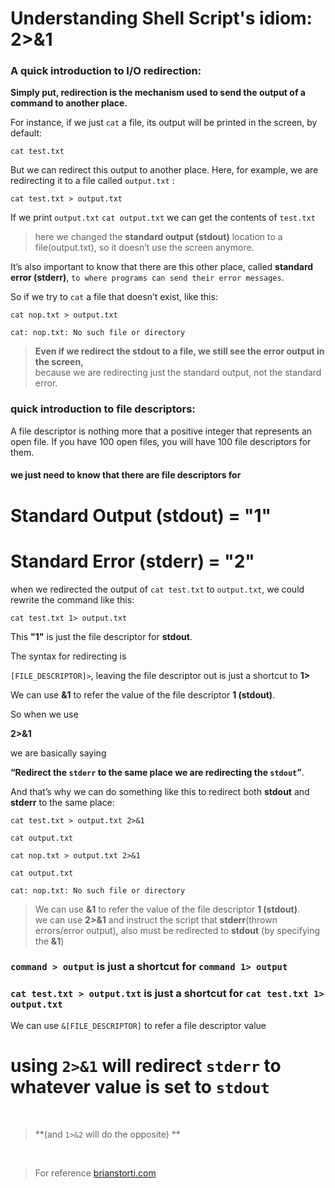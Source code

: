 # **Understanding Shell Script's idiom: 2>&1**

### A quick introduction to I/O redirection:

**Simply put, redirection is the mechanism used to send the output of a command to another place.**

 For instance, if we just `cat` a file, its output will be printed in the screen, by default:

`cat test.txt`

But we can redirect this output to another place. Here, for example, we are redirecting it to a file called `output.txt` :

`cat test.txt > output.txt`

If we print `output.txt` `cat output.txt` we can get the contents of `test.txt`

> here we changed the **standard output (stdout)** location to a file(output.txt), so it doesn’t use the screen anymore.

It’s also important to know that there are this other place, called **standard error (stderr)**, `to where programs can send their error messages`.

So if we try to `cat` a file that doesn’t exist, like this:


`cat nop.txt > output.txt`

`cat: nop.txt: No such file or directory`


> **Even if we redirect the stdout to a file, we still see the error output in the screen,**<br />
 because we are redirecting just the standard output, not the standard error.



### quick introduction to file descriptors:

A file descriptor is nothing more that a positive integer that represents an open file. If you have 100 open files, you will have 100 file descriptors for them.

#### **we just need to know that there are file descriptors for**     

# **Standard Output (stdout) = "1"**

# **Standard Error (stderr) = "2"**

when we redirected the output of `cat test.txt` to `output.txt`, we could rewrite the command like this:

`cat test.txt 1> output.txt`



This **"1"** is just the file descriptor for **stdout**.

 The syntax for redirecting is

  ``[FILE_DESCRIPTOR]>``, leaving the file descriptor out is just a shortcut to **1>**


  We can use **&1** to refer the value of the file descriptor **1 (stdout)**.

  So when we use  

  **2>&1**

  we are basically saying

   **“Redirect the `stderr` to the same place we are redirecting the `stdout`”**.


  And that’s why we can do something like this to redirect both **stdout** and **stderr** to the same place:

`cat test.txt > output.txt 2>&1`

`cat output.txt`

`cat nop.txt > output.txt 2>&1`

`cat output.txt`


`cat: nop.txt: No such file or directory`


> We can use **&1** to refer the value of the file descriptor **1 (stdout)**.  
 we can use **2>&1** and instruct the script that **stderr**(thrown errors/error output), also must be redirected to **stdout** (by specifying the **&1**)


 ### **`command > output` is just a shortcut for `command 1> output`**


 ### **`cat test.txt > output.txt` is just a shortcut for `cat test.txt 1> output.txt`**  

 We can use ``&[FILE_DESCRIPTOR]`` to refer a file descriptor value

 # **using `2>&1` will redirect `stderr` to whatever value is set to `stdout`**

 <br />

> **(and `1>&2` will do the opposite) **

<br />



> For reference [brianstorti.com](https://www.brianstorti.com/understanding-shell-script-idiom-redirect/)
